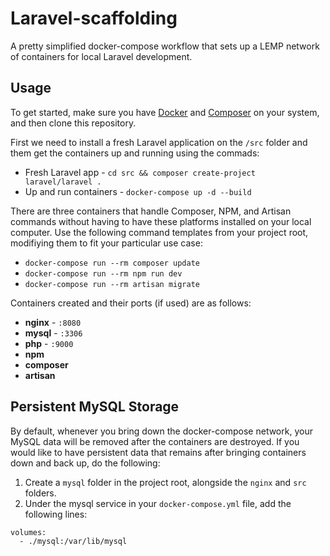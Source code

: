 # Laravel-scaffolding
A pretty simplified docker-compose workflow that sets up a LEMP network of containers for local Laravel development.

## Usage

To get started, make sure you have [Docker](https://docs.docker.com/docker-for-mac/install/) and [Composer](https://getcomposer.org/download/) on your system, and then clone this repository.

First we need to install a fresh Laravel application on the `/src` folder and them get the containers up and running using the commads:

-  Fresh Laravel app - `cd src && composer create-project laravel/laravel .`
-  Up and run containers - `docker-compose up -d --build`

There are three containers that handle Composer, NPM, and Artisan commands without having to have these platforms installed on your local computer. Use the following command templates from your project root, modifiying them to fit your particular use case:

- `docker-compose run --rm composer update`
- `docker-compose run --rm npm run dev`
- `docker-compose run --rm artisan migrate` 

Containers created and their ports (if used) are as follows:

- **nginx** - `:8080`
- **mysql** - `:3306`
- **php** - `:9000`
- **npm**
- **composer**
- **artisan**

## Persistent MySQL Storage

By default, whenever you bring down the docker-compose network, your MySQL data will be removed after the containers are destroyed. If you would like to have persistent data that remains after bringing containers down and back up, do the following:

1. Create a `mysql` folder in the project root, alongside the `nginx` and `src` folders.
2. Under the mysql service in your `docker-compose.yml` file, add the following lines:

```
volumes:
  - ./mysql:/var/lib/mysql
```
